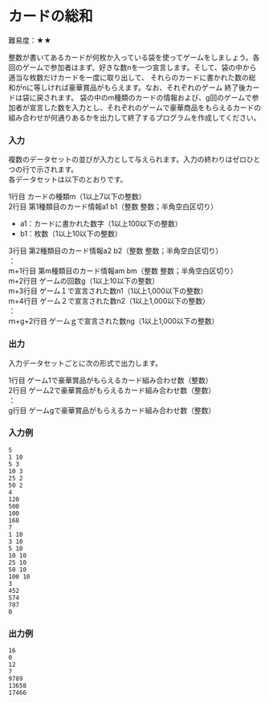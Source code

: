 # カードの総和

難易度：★★

整数が書いてあるカードが何枚か入っている袋を使ってゲームをしましょう。各回のゲームで参加者はまず、好きな数nを一つ宣言します。そして、袋の中から適当な枚数だけカードを一度に取り出して、
それらのカードに書かれた数の総和がnに等しければ豪華賞品がもらえます。なお、それぞれのゲーム
終了後カードは袋に戻されます。
袋の中のm種類のカードの情報および、g回のゲームで参加者が宣言した数を入力とし、それぞれのゲームで豪華商品をもらえるカードの組み合わせが何通りあるかを出力して終了するプログラムを作成してください。 

### 入力

複数のデータセットの並びが入力として与えられます。入力の終わりはゼロひとつの行で示されます。  
各データセットは以下のとおりです。

1行目 カードの種類m（1以上7以下の整数）  
2行目 第1種類目のカード情報a1 b1（整数 整数；半角空白区切り）  
- a1：カードに書かれた数字（1以上100以下の整数）
- b1：枚数（1以上10以下の整数）

3行目 第2種類目のカード情報a2 b2（整数 整数；半角空白区切り）  
 ：  
m+1行目 第m種類目のカード情報am bm（整数 整数；半角空白区切り）  
m+2行目 ゲームの回数g（1以上10以下の整数）  
m+3行目 ゲーム１で宣言された数n1（1以上1,000以下の整数）  
m+4行目 ゲーム２で宣言された数n2（1以上1,000以下の整数）  
 ：  
ｍ+g+2行目 ゲームｇで宣言された数ng（1以上1,000以下の整数）   


### 出力

入力データセットごとに次の形式で出力します。   

1行目 ゲーム1で豪華賞品がもらえるカード組み合わせ数（整数）  
2行目 ゲーム2で豪華賞品がもらえるカード組み合わせ数（整数）  
 ：  
g行目 ゲームgで豪華賞品がもらえるカード組み合わせ数（整数）   

### 入力例

```
5
1 10
5 3
10 3
25 2
50 2
4
120
500
100
168
7
1 10
3 10
5 10
10 10
25 10
50 10
100 10
3
452
574
787
0 
```

### 出力例

```
16
0
12
7
9789
13658
17466 
```
